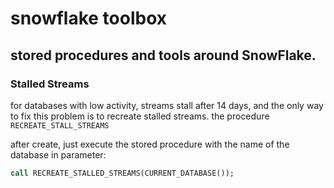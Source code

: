 # snowflake toolbox

## stored procedures and tools around SnowFlake.

### Stalled Streams
for databases with low activity, streams stall after 14 days, and the only way to fix this problem is to recreate stalled streams.
the procedure ```RECREATE_STALL_STREAMS```

after create, just execute the stored procedure with the name of the database in parameter:
```sql
call RECREATE_STALLED_STREAMS(CURRENT_DATABASE());
```
